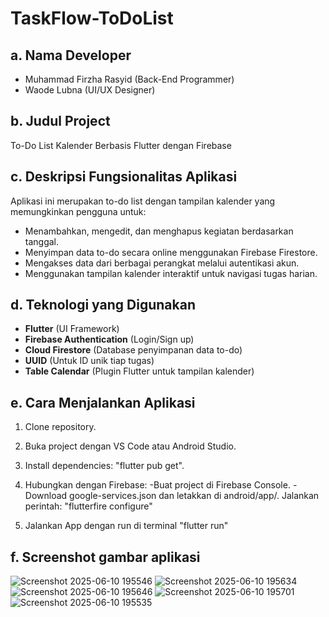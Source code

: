 # TaskFlow-ToDoList

## a. Nama Developer
- Muhammad Firzha Rasyid (Back-End Programmer)
- Waode Lubna (UI/UX Designer)

## b. Judul Project
To-Do List Kalender Berbasis Flutter dengan Firebase

## c. Deskripsi Fungsionalitas Aplikasi
Aplikasi ini merupakan to-do list dengan tampilan kalender yang memungkinkan pengguna untuk:
- Menambahkan, mengedit, dan menghapus kegiatan berdasarkan tanggal.
- Menyimpan data to-do secara online menggunakan Firebase Firestore.
- Mengakses data dari berbagai perangkat melalui autentikasi akun.
- Menggunakan tampilan kalender interaktif untuk navigasi tugas harian.

## d. Teknologi yang Digunakan
- **Flutter** (UI Framework)
- **Firebase Authentication** (Login/Sign up)
- **Cloud Firestore** (Database penyimpanan data to-do)
- **UUID** (Untuk ID unik tiap tugas)
- **Table Calendar** (Plugin Flutter untuk tampilan kalender)

## e. Cara Menjalankan Aplikasi
1. Clone repository.
2. Buka project dengan VS Code atau Android Studio.
3. Install dependencies: "flutter pub get".
4. Hubungkan dengan Firebase:
   -Buat project di Firebase Console.
   -Download google-services.json dan letakkan di android/app/.
      Jalankan perintah:
         "flutterfire configure"

5. Jalankan App dengan run di terminal "flutter run"

## f. Screenshot gambar aplikasi
![Screenshot 2025-06-10 195546](https://github.com/user-attachments/assets/b113c27a-170c-4d66-9556-597889a2da44)
![Screenshot 2025-06-10 195634](https://github.com/user-attachments/assets/3050027a-bf25-4bf1-84fa-66f5d05b52a6)
![Screenshot 2025-06-10 195646](https://github.com/user-attachments/assets/4f5aad1c-e5b1-48ce-b946-c3ce327de220)
![Screenshot 2025-06-10 195701](https://github.com/user-attachments/assets/39e5dda9-d4f3-41f7-b6c1-96b4b3ac615c)
![Screenshot 2025-06-10 195535](https://github.com/user-attachments/assets/d6b931ae-60d6-49c1-aa02-8fd57ca141d8)



